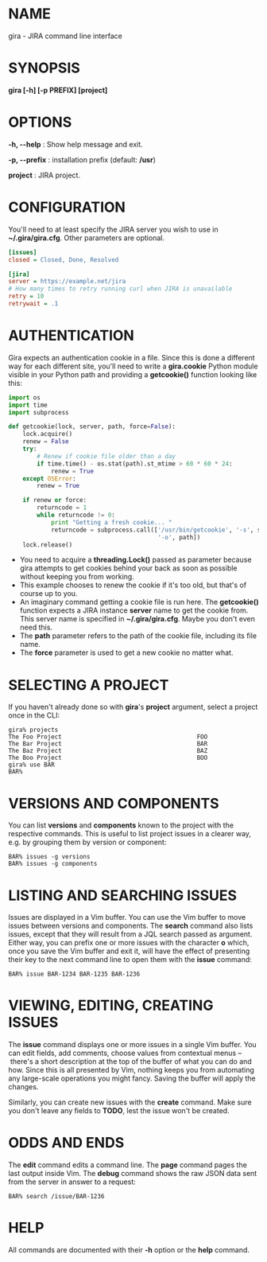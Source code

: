 # NAME

gira - JIRA command line interface

# SYNOPSIS

**gira [-h] [-p PREFIX] [project]**

# OPTIONS

**-h, --help**
:   Show help message and exit.

**-p, --prefix**
:   installation prefix (default: **/usr**)

**project**
:   JIRA project.

# CONFIGURATION

You'll need to at least specify the JIRA server you wish to use in
**~/.gira/gira.cfg**.  Other parameters are optional.

```ini
[issues]
closed = Closed, Done, Resolved

[jira]
server = https://example.net/jira
# How many times to retry running curl when JIRA is unavailable 
retry = 10
retrywait = .1
```

# AUTHENTICATION

Gira expects an authentication cookie in a file. Since this is done a
different way for each different site, you'll need to write a **gira.cookie**
Python module visible in your Python path and providing a **getcookie()**
function looking like this:

```python
import os
import time
import subprocess

def getcookie(lock, server, path, force=False):
    lock.acquire()
    renew = False
    try:
        # Renew if cookie file older than a day
        if time.time() - os.stat(path).st_mtime > 60 * 60 * 24:
            renew = True
    except OSError:
        renew = True

    if renew or force:
        returncode = 1
        while returncode != 0:
            print "Getting a fresh cookie... "
            returncode = subprocess.call(['/usr/bin/getcookie', '-s', server,
                                          '-o', path])
    lock.release()
```

  - You need to acquire a **threading.Lock()** passed as parameter because
    gira attempts to get cookies behind your back as soon as possible without
    keeping you from working.
  - This example chooses to renew the cookie if it's too old, but that's of
    course up to you.
  - An imaginary command getting a cookie file is run here. The **getcookie()**
    function expects a JIRA instance **server** name to get the cookie
    from. This server name is specified in **~/.gira/gira.cfg**. Maybe you
    don't even need this.
  - The **path** parameter refers to the path of the cookie file, including
    its file name.
  - The **force** parameter is used to get a new cookie no matter what.

# SELECTING A PROJECT

If you haven't already done so with **gira**'s **project** argument,
select a project once in the CLI:

```
gira% projects
The Foo Project                                      FOO
The Bar Project                                      BAR
The Baz Project                                      BAZ
The Boo Project                                      BOO
gira% use BAR
BAR%
```

# VERSIONS AND COMPONENTS

You can list **versions** and **components** known to the project with the
respective commands. This is useful to list project issues in a clearer way,
e.g. by grouping them by version or component:

```
BAR% issues -g versions
BAR% issues -g components
```

# LISTING AND SEARCHING ISSUES

Issues are displayed in a Vim buffer. You can use the Vim buffer to move
issues between versions and components. The **search** command also lists issues,
except that they will result from a JQL search passed as argument. Either
way, you can prefix one or more issues with the character **o** which, once
you save the Vim buffer and exit it, will have the effect of presenting
their key to the next command line to open them with the **issue** command:

```
BAR% issue BAR-1234 BAR-1235 BAR-1236
```

# VIEWING, EDITING, CREATING ISSUES

The **issue** command displays one or more issues in a single Vim buffer. You
can edit fields, add comments, choose values from contextual menus – there's
a short description at the top of the buffer of what you can do and how.
Since this is all presented by Vim, nothing keeps you from automating any
large-scale operations you might fancy. Saving the buffer will apply the
changes.

Similarly, you can create new issues with the **create** command.  Make sure
you don't leave any fields to **TODO**, lest the issue won't be created.

# ODDS AND ENDS

The **edit** command edits a command line. The **page** command pages the last
output inside Vim. The **debug** command shows the raw JSON data sent from
the server in answer to a request:

```
BAR% search /issue/BAR-1236
```

# HELP

All commands are documented with their **-h** option or the **help** command.
